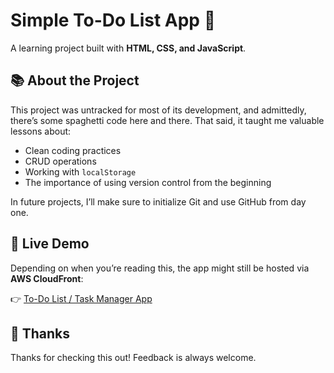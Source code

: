 # Simple To-Do List App 📝

A learning project built with **HTML, CSS, and JavaScript**.

## 📚 About the Project

This project was untracked for most of its development, and admittedly, there’s some spaghetti code here and there. That said, it taught me valuable lessons about:

- Clean coding practices
- CRUD operations
- Working with `localStorage`
- The importance of using version control from the beginning

In future projects, I’ll make sure to initialize Git and use GitHub from day one.

## 🚀 Live Demo

Depending on when you’re reading this, the app might still be hosted via **AWS CloudFront**:

👉 [To-Do List / Task Manager App](https://d3jzigfckzrcqj.cloudfront.net/)

## 🙏 Thanks

Thanks for checking this out! Feedback is always welcome.

